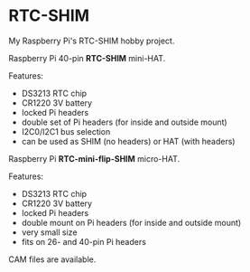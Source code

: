 # RTC-SHIM
My Raspberry Pi's RTC-SHIM hobby project.

Raspberry Pi 40-pin **RTC-SHIM** mini-HAT.

Features:
- DS3213 RTC chip
- CR1220 3V battery
- locked Pi headers
- double set of Pi headers (for inside and outside mount)
- I2C0/I2C1 bus selection
- can be used as SHIM (no headers) or HAT (with headers)

Raspberry Pi **RTC-mini-flip-SHIM** micro-HAT.

Features: 
- DS3213 RTC chip
- CR1220 3V battery
- locked Pi headers
- double mount on Pi headers (for inside and outside mount)
- very small size
- fits on 26- and 40-pin Pi headers

CAM files are available.

